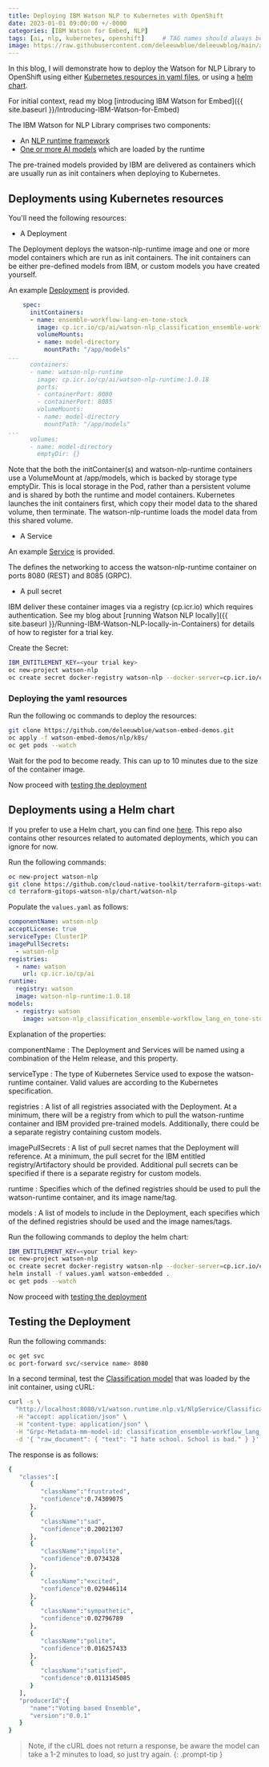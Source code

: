 ```yaml
---
title: Deploying IBM Watson NLP to Kubernetes with OpenShift
date: 2023-01-01 09:00:00 +/-0000
categories: [IBM Watson for Embed, NLP]
tags: [ai, nlp, kubernetes, openshift]     # TAG names should always be lowercase
image: https://raw.githubusercontent.com/deleeuwblue/deleeuwblog/main/assets/img/2023-1-5-Deploying-IBM-Watson-NLP-to-Kubernetes/aiEmbed2.png
---
```


In this blog, I will demonstrate how to deploy the Watson for NLP Library to OpenShift using either [Kubernetes resources in yaml files](#deployments-using-kubernetes-resources), or using a [helm chart](#deployments-using-a-helm-chart).

For initial context, read my blog [introducing IBM Watson for Embed]({{ site.baseurl }}/Introducing-IBM-Watson-for-Embed)

The IBM Watson for NLP Library comprises two components:

* An [NLP runtime framework](https://www.ibm.com/docs/en/watson-libraries?topic=watson-natural-language-processing-library-embed-home)
* [One or more AI models](https://www.ibm.com/docs/en/watson-libraries?topic=models-catalog) which are loaded by the runtime

The pre-trained models provided by IBM are delivered as containers which are usually run as init containers when deploying to Kubernetes.

## Deployments using Kubernetes resources

You'll need the following resources:

* A Deployment

The Deployment deploys the watson-nlp-runtime image and one or more model containers which are run as init containers.  The init containers can be either pre-defined models from IBM, or custom models you have created yourself.

An example [Deployment](https://github.com/deleeuwblue/watson-embed-demos/blob/main/nlp/k8s/deployment.yaml) is provided.

```yaml
    spec:
      initContainers:
      - name: ensemble-workflow-lang-en-tone-stock
        image: cp.icr.io/cp/ai/watson-nlp_classification_ensemble-workflow_lang_en_tone-stock:1.0.6
        volumeMounts:
        - name: model-directory
          mountPath: "/app/models"
...
      containers:
      - name: watson-nlp-runtime
        image: cp.icr.io/cp/ai/watson-nlp-runtime:1.0.18
        ports:
        - containerPort: 8080
        - containerPort: 8085
        volumeMounts:
        - name: model-directory
          mountPath: "/app/models"
...
      volumes:
      - name: model-directory
        emptyDir: {}
```

Note that the both the initContainer(s) and watson-nlp-runtime containers use a VolumeMount at /app/models, which is backed by storage type emptyDir.  This is local storage in the Pod, rather than a persistent volume and is shared by both the runtime and model containers.  Kubernetes launches the init containers first, which copy their model data to the shared volume, then terminate.  The watson-nlp-runtime loads the model data from this shared volume.

* A Service

An example [Service](https://github.com/deleeuwblue/watson-embed-demos/blob/main/nlp/k8s/service.yaml) is provided.

The defines the networking to access the watson-nlp-runtime container on ports 8080 (REST) and 8085 (GRPC).

* A pull secret

IBM deliver these container images via a registry (cp.icr.io) which requires authentication.  See my blog about [running Watson NLP locally]({{ site.baseurl }}/Running-IBM-Watson-NLP-locally-in-Containers) for details of how to register for a trial key. 

Create the Secret:

```sh
IBM_ENTITLEMENT_KEY=<your trial key>
oc new-project watson-nlp
oc create secret docker-registry watson-nlp --docker-server=cp.icr.io/cp --docker-username=cp --docker-password=$IBM_ENTITLEMENT_KEY
```

### Deploying the yaml resources

Run the following oc commands to deploy the resources:

```sh
git clone https://github.com/deleeuwblue/watson-embed-demos.git
oc apply -f watson-embed-demos/nlp/k8s/
oc get pods --watch
```

Wait for the pod to become ready.  This can up to 10 minutes due to the size of the container image.

Now proceed with [testing the deployment](#testing-the-deployment)

## Deployments using a Helm chart

If you prefer to use a Helm chart, you can find one [here](https://github.com/cloud-native-toolkit/terraform-gitops-watson-nlp/tree/main/chart/watson-nlp).  This repo also contains other resources related to automated deployments, which you can ignore for now.

Run the following commands:

```sh
oc new-project watson-nlp
git clone https://github.com/cloud-native-toolkit/terraform-gitops-watson-nlp
cd terraform-gitops-watson-nlp/chart/watson-nlp
```

Populate the `values.yaml` as follows:

```yaml
componentName: watson-nlp
acceptLicense: true
serviceType: ClusterIP
imagePullSecrets:
  - watson-nlp
registries:
  - name: watson
    url: cp.icr.io/cp/ai
runtime:
  registry: watson
  image: watson-nlp-runtime:1.0.18
models:
  - registry: watson
    image: watson-nlp_classification_ensemble-workflow_lang_en_tone-stock:1.0.6
```

Explanation of the properties:

componentName
: The Deployment and Services will be named using a combination of the Helm release, and this property.

serviceType
: The type of Kubernetes Service used to expose the watson-runtime container. Valid values are according to the Kubernetes specification.

registries
: A list of all registries associated with the Deployment. At a minimum, there will be a registry from which to pull the watson-runtime container and IBM provided pre-trained models. Additionally, there could be a separate registry containing custom models.

imagePullSecrets
: A list of pull secret names that the Deployment will reference. At a minimum, the pull secret for the IBM entitled registry/Artifactory should be provided. Additional pull secrets can be specified if there is a separate registry for custom models.

runtime
: Specifies which of the defined registries should be used to pull the watson-runtime container, and its image name/tag.

models
: A list of models to include in the Deployment, each specifies which of the defined registries should be used and the image names/tags.

Run the following commands to deploy the helm chart:

```sh
IBM_ENTITLEMENT_KEY=<your trial key>
oc new-project watson-nlp
oc create secret docker-registry watson-nlp --docker-server=cp.icr.io/cp --docker-username=cp --docker-password=$IBM_ENTITLEMENT_KEY
helm install -f values.yaml watson-embedded .
oc get pods --watch
```

Now proceed with [testing the deployment](#testing-the-deployment)

## Testing the Deployment

Run the following commands:

```sh
oc get svc
oc port-forward svc/<service name> 8080
```

In a second terminal, test the [Classification model](https://www.ibm.com/docs/en/watson-libraries?topic=catalog-classification) that was loaded by the init container, using cURL:

```sh
curl -s \
  "http://localhost:8080/v1/watson.runtime.nlp.v1/NlpService/ClassificationPredict" \
  -H "accept: application/json" \
  -H "content-type: application/json" \
  -H "Grpc-Metadata-mm-model-id: classification_ensemble-workflow_lang_en_tone-stock" \
  -d '{ "raw_document": { "text": "I hate school. School is bad." } }'
```

The response is as follows:

```sh
{
   "classes":[
      {
         "className":"frustrated",
         "confidence":0.74309075
      },
      {
         "className":"sad",
         "confidence":0.20021307
      },
      {
         "className":"impolite",
         "confidence":0.0734328
      },
      {
         "className":"excited",
         "confidence":0.029446114
      },
      {
         "className":"sympathetic",
         "confidence":0.02796789
      },
      {
         "className":"polite",
         "confidence":0.016257433
      },
      {
         "className":"satisfied",
         "confidence":0.0113145085
      }
   ],
   "producerId":{
      "name":"Voting based Ensemble",
      "version":"0.0.1"
   }
}
```

> Note, if the cURL does not return a response, be aware the model can take a 1-2 minutes to load, so just try again.
{: .prompt-tip }
